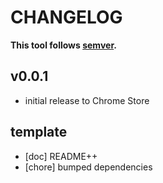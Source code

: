 # CHANGELOG
**This tool follows [semver](https://semver.org/).**

## v0.0.1
* initial release to Chrome Store

## template
* [doc] README++
* [chore] bumped dependencies
